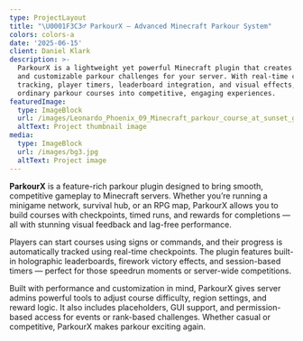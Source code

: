 ```yaml
---
type: ProjectLayout
title: "\U0001F3C3‍♂️ ParkourX – Advanced Minecraft Parkour System"
colors: colors-a
date: '2025-06-15'
client: Daniel Klark
description: >-
  ParkourX is a lightweight yet powerful Minecraft plugin that creates immersive
  and customizable parkour challenges for your server. With real-time checkpoint
  tracking, player timers, leaderboard integration, and visual effects, it turns
  ordinary parkour courses into competitive, engaging experiences.
featuredImage:
  type: ImageBlock
  url: /images/Leonardo_Phoenix_09_Minecraft_parkour_course_at_sunset_glowing_1.jpg
  altText: Project thumbnail image
media:
  type: ImageBlock
  url: /images/bg3.jpg
  altText: Project image
---
```

**ParkourX** is a feature-rich parkour plugin designed to bring smooth, competitive gameplay to Minecraft servers. Whether you’re running a minigame network, survival hub, or an RPG map, ParkourX allows you to build courses with checkpoints, timed runs, and rewards for completions — all with stunning visual feedback and lag-free performance.

Players can start courses using signs or commands, and their progress is automatically tracked using real-time checkpoints. The plugin features built-in holographic leaderboards, firework victory effects, and session-based timers — perfect for those speedrun moments or server-wide competitions.

Built with performance and customization in mind, ParkourX gives server admins powerful tools to adjust course difficulty, region settings, and reward logic. It also includes placeholders, GUI support, and permission-based access for events or rank-based challenges. Whether casual or competitive, ParkourX makes parkour exciting again.
